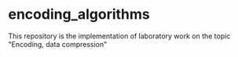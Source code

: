 # encoding_algorithms
This repository is the implementation of laboratory work on the topic "Encoding, data compression"
